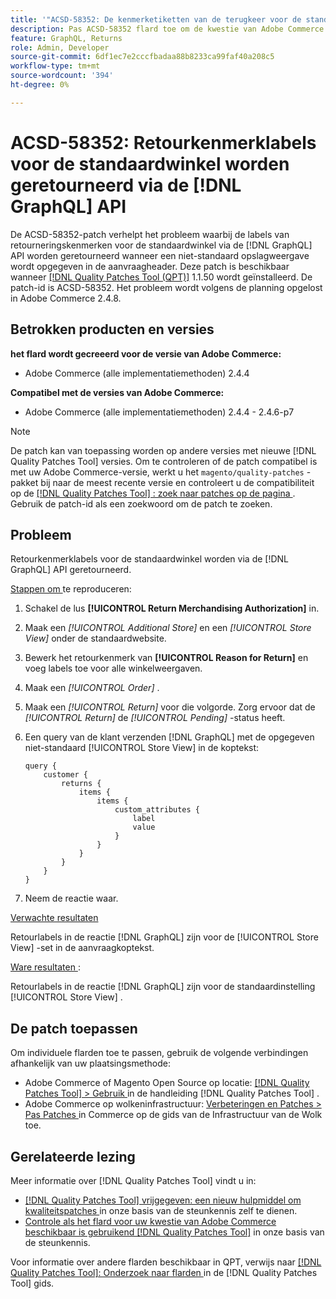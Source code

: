 ```yaml
---
title: '"ACSD-58352: De kenmerketiketten van de terugkeer voor de standaardopslag zijn teruggekeerd via  [!DNL GraphQL]  API'''
description: Pas ACSD-58352 flard toe om de kwestie van Adobe Commerce te bevestigen waar de etiketten van de terugkeerattributen voor de standaardopslag via  [!DNL GraphQL]  API zijn teruggekeerd wanneer een niet-standaardopslagmening in de verzoekkopbal wordt gespecificeerd.
feature: GraphQL, Returns
role: Admin, Developer
source-git-commit: 6df1ec7e2cccfbadaa88b8233ca99faf40a208c5
workflow-type: tm+mt
source-wordcount: '394'
ht-degree: 0%

---
```



# ACSD-58352: Retourkenmerklabels voor de standaardwinkel worden geretourneerd via de [!DNL GraphQL] API

De ACSD-58352-patch verhelpt het probleem waarbij de labels van retourneringskenmerken voor de standaardwinkel via de [!DNL GraphQL] API worden geretourneerd wanneer een niet-standaard opslagweergave wordt opgegeven in de aanvraagheader. Deze patch is beschikbaar wanneer [[!DNL Quality Patches Tool (QPT)]](/help/announcements/adobe-commerce-announcements/magento-quality-patches-released-new-tool-to-self-serve-quality-patches.md) 1.1.50 wordt geïnstalleerd. De patch-id is ACSD-58352. Het probleem wordt volgens de planning opgelost in Adobe Commerce 2.4.8.

## Betrokken producten en versies

**het flard wordt gecreeerd voor de versie van Adobe Commerce:**

* Adobe Commerce (alle implementatiemethoden) 2.4.4

**Compatibel met de versies van Adobe Commerce:**

* Adobe Commerce (alle implementatiemethoden) 2.4.4 - 2.4.6-p7

>[!NOTE]
>
>De patch kan van toepassing worden op andere versies met nieuwe [!DNL Quality Patches Tool] versies. Om te controleren of de patch compatibel is met uw Adobe Commerce-versie, werkt u het `magento/quality-patches` -pakket bij naar de meest recente versie en controleert u de compatibiliteit op de [[!DNL Quality Patches Tool] : zoek naar patches op de pagina ](https://experienceleague.adobe.com/tools/commerce-quality-patches/index.html) . Gebruik de patch-id als een zoekwoord om de patch te zoeken.

## Probleem

Retourkenmerklabels voor de standaardwinkel worden via de [!DNL GraphQL] API geretourneerd.

<u> Stappen om </u> te reproduceren:

1. Schakel de lus **[!UICONTROL Return Merchandising Authorization]** in.
1. Maak een *[!UICONTROL Additional Store]* en een *[!UICONTROL Store View]* onder de standaardwebsite.
1. Bewerk het retourkenmerk van **[!UICONTROL Reason for Return]** en voeg labels toe voor alle winkelweergaven.
1. Maak een *[!UICONTROL Order]* .
1. Maak een *[!UICONTROL Return]* voor die volgorde. Zorg ervoor dat de *[!UICONTROL Return]* de *[!UICONTROL Pending]* -status heeft.
1. Een query van de klant verzenden [!DNL GraphQL] met de opgegeven niet-standaard [!UICONTROL Store View] in de koptekst:

   ```
   query {
       customer {
           returns {
               items {
                   items {
                       custom_attributes {
                           label
                           value
                       }
                   }
               }
           }
       }
   }
   ```

1. Neem de reactie waar.

<u> Verwachte resultaten </u>

Retourlabels in de reactie [!DNL GraphQL] zijn voor de [!UICONTROL Store View] -set in de aanvraagkoptekst.

<u> Ware resultaten </u>:

Retourlabels in de reactie [!DNL GraphQL] zijn voor de standaardinstelling [!UICONTROL Store View] .

## De patch toepassen

Om individuele flarden toe te passen, gebruik de volgende verbindingen afhankelijk van uw plaatsingsmethode:

* Adobe Commerce of Magento Open Source op locatie: [[!DNL Quality Patches Tool]  > Gebruik ](https://experienceleague.adobe.com/docs/commerce-operations/tools/quality-patches-tool/usage.html) in de handleiding [!DNL Quality Patches Tool] .
* Adobe Commerce op wolkeninfrastructuur: [ Verbeteringen en Patches > Pas Patches ](https://experienceleague.adobe.com/docs/commerce-cloud-service/user-guide/develop/upgrade/apply-patches.html) in Commerce op de gids van de Infrastructuur van de Wolk toe.

## Gerelateerde lezing

Meer informatie over [!DNL Quality Patches Tool] vindt u in:

* [[!DNL Quality Patches Tool]  vrijgegeven: een nieuw hulpmiddel om kwaliteitspatches ](/help/announcements/adobe-commerce-announcements/magento-quality-patches-released-new-tool-to-self-serve-quality-patches.md) in onze basis van de steunkennis zelf te dienen.
* [ Controle als het flard voor uw kwestie van Adobe Commerce beschikbaar is gebruikend  [!DNL Quality Patches Tool]](/help/support-tools/patches-available-in-qpt-tool/check-patch-for-magento-issue-with-magento-quality-patches.md) in onze basis van de steunkennis.

Voor informatie over andere flarden beschikbaar in QPT, verwijs naar [[!DNL Quality Patches Tool]: Onderzoek naar flarden ](https://experienceleague.adobe.com/tools/commerce-quality-patches/index.html) in de [!DNL Quality Patches Tool] gids.
